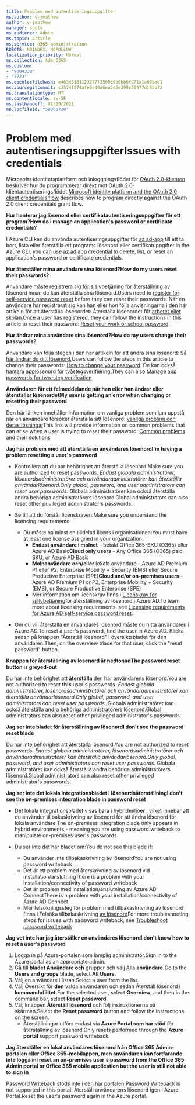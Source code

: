 ```yaml
---
title: Problem med autentiseringsuppgifter
ms.author: v-jmathew
author: v-jmathew
manager: scotv
ms.audience: Admin
ms.topic: article
ms.service: o365-administration
ROBOTS: NOINDEX, NOFOLLOW
localization_priority: Normal
ms.collection: Adm_O365
ms.custom:
- "9004330"
- "7723"
ms.openlocfilehash: e463e8181123277f3509c0b0bb6f871a1a09bed1
ms.sourcegitcommit: c3574f574afe5a40a6ea2c6e399c58977d18bb73
ms.translationtype: MT
ms.contentlocale: sv-SE
ms.lasthandoff: 01/29/2021
ms.locfileid: "50063720"
---
```

# <a name="issues-with-credentials"></a><span data-ttu-id="b21b6-102">Problem med autentiseringsuppgifter</span><span class="sxs-lookup"><span data-stu-id="b21b6-102">Issues with credentials</span></span>

<span data-ttu-id="b21b6-103">Microsofts identitetsplattform och inloggningsflödet för [OAuth 2.0-klienten](https://docs.microsoft.com/azure/active-directory/develop/v2-oauth2-client-creds-grant-flow) beskriver hur du programmerar direkt mot OAuth 2.0-klientautentiseringsflödet.</span><span class="sxs-lookup"><span data-stu-id="b21b6-103">[Microsoft identity platform and the OAuth 2.0 client credentials flow](https://docs.microsoft.com/azure/active-directory/develop/v2-oauth2-client-creds-grant-flow) describes how to program directly against the OAuth 2.0 client credentials grant flow.</span></span>

<span data-ttu-id="b21b6-104">**Hur hanterar jag lösenord eller certifikatautentiseringsuppgifter för ett program?**</span><span class="sxs-lookup"><span data-stu-id="b21b6-104">**How do I manage an application's password or certificate credentials?**</span></span>

<span data-ttu-id="b21b6-105">I Azure CLI kan du använda autentiseringsuppgifter för [az ad-app](https://docs.microsoft.com/cli/azure/ad/app/credential) till att ta bort, lista eller återställa ett programs lösenord eller certifikatuppgifter.</span><span class="sxs-lookup"><span data-stu-id="b21b6-105">In the Azure CLI, you can use [az ad app credential](https://docs.microsoft.com/cli/azure/ad/app/credential) to delete, list, or reset an application's password or certificate credentials.</span></span>

<span data-ttu-id="b21b6-106">**Hur återställer mina användare sina lösenord?**</span><span class="sxs-lookup"><span data-stu-id="b21b6-106">**How do my users reset their passwords?**</span></span>

<span data-ttu-id="b21b6-107">Användare måste [registrera sig för självbetjäning för återställning](https://docs.microsoft.com/azure/active-directory/user-help/active-directory-passwords-reset-register) av lösenord innan de kan återställa sina lösenord.</span><span class="sxs-lookup"><span data-stu-id="b21b6-107">Users need to [register for self-service password reset](https://docs.microsoft.com/azure/active-directory/user-help/active-directory-passwords-reset-register) before they can reset their passwords.</span></span> <span data-ttu-id="b21b6-108">När en användare har registrerat sig kan han eller hon följa anvisningarna i den här artikeln för att återställa lösenordet: Återställa lösenordet för [arbetet eller skolan.](https://docs.microsoft.com/azure/active-directory/user-help/user-help-reset-password#how-to-reset-or-unlock-your-password-for-a-work-or-school-account)</span><span class="sxs-lookup"><span data-stu-id="b21b6-108">Once a user has registered, they can follow the instructions in this article to reset their password: [Reset your work or school password](https://docs.microsoft.com/azure/active-directory/user-help/user-help-reset-password#how-to-reset-or-unlock-your-password-for-a-work-or-school-account).</span></span>

<span data-ttu-id="b21b6-109">**Hur ändrar mina användare sina lösenord?**</span><span class="sxs-lookup"><span data-stu-id="b21b6-109">**How do my users change their passwords?**</span></span>

<span data-ttu-id="b21b6-110">Användare kan följa stegen i den här artikeln för att ändra sina lösenord: [Så här ändrar du ditt lösenord.](https://docs.microsoft.com/azure/active-directory/user-help/user-help-reset-password#how-to-change-your-password)</span><span class="sxs-lookup"><span data-stu-id="b21b6-110">Users can follow the steps in this article to change their passwords: [How to change your password](https://docs.microsoft.com/azure/active-directory/user-help/user-help-reset-password#how-to-change-your-password).</span></span>
<span data-ttu-id="b21b6-111">De kan också [hantera applösenord för tvåstegsverifiering.](https://docs.microsoft.com/azure/active-directory/user-help/multi-factor-authentication-end-user-app-passwords)</span><span class="sxs-lookup"><span data-stu-id="b21b6-111">They can also [Manage app passwords for two-step verification](https://docs.microsoft.com/azure/active-directory/user-help/multi-factor-authentication-end-user-app-passwords).</span></span>

<span data-ttu-id="b21b6-112">**Användaren får ett felmeddelande när han eller hon ändrar eller återställer lösenordet**</span><span class="sxs-lookup"><span data-stu-id="b21b6-112">**My user is getting an error when changing or resetting their password**</span></span>

<span data-ttu-id="b21b6-113">Den här länken innehåller information om vanliga problem som kan uppstå när en användare försöker återställa sitt lösenord: [vanliga problem och deras lösningar](https://docs.microsoft.com/azure/active-directory/user-help/user-help-reset-password#common-problems-and-their-solutions)</span><span class="sxs-lookup"><span data-stu-id="b21b6-113">This link will provide information on common problems that can arise when a user is trying to reset their password: [Common problems and their solutions](https://docs.microsoft.com/azure/active-directory/user-help/user-help-reset-password#common-problems-and-their-solutions)</span></span>

<span data-ttu-id="b21b6-114">**Jag har problem med att återställa en användares lösenord**</span><span class="sxs-lookup"><span data-stu-id="b21b6-114">**I'm having a problem resetting a user's password**</span></span>

- <span data-ttu-id="b21b6-115">Kontrollera att du har behörighet att återställa lösenord.</span><span class="sxs-lookup"><span data-stu-id="b21b6-115">Make sure you are authorized to reset passwords.</span></span> <span data-ttu-id="b21b6-116">*Endast globala administratörer, lösenordsadministratörer och användaradministratörer kan återställa användarlösenord.*</span><span class="sxs-lookup"><span data-stu-id="b21b6-116">*Only global, password, and user administrators can reset user passwords.*</span></span> <span data-ttu-id="b21b6-117">Globala administratörer kan också återställa andra behöriga administratörers lösenord.</span><span class="sxs-lookup"><span data-stu-id="b21b6-117">Global administrators can also reset other privileged administrator's passwords.</span></span>

- <span data-ttu-id="b21b6-118">Se till att du förstår licenskraven:</span><span class="sxs-lookup"><span data-stu-id="b21b6-118">Make sure you understand the licensing requirements:</span></span>

  - <span data-ttu-id="b21b6-119">Du måste ha minst en tilldelad licens i organisationen:</span><span class="sxs-lookup"><span data-stu-id="b21b6-119">You must have at least one license assigned in your organization:</span></span>
    - <span data-ttu-id="b21b6-120">**Endast användare i molnet** – betald Office 365-SKU (O365) eller Azure AD Basic</span><span class="sxs-lookup"><span data-stu-id="b21b6-120">**Cloud only users** - Any Office 365 (O365) paid SKU, or Azure AD Basic</span></span>
    - <span data-ttu-id="b21b6-121">**Molnanvändare och/eller** lokala användare – Azure AD Premium P1 eller P2, Enterprise Mobility + Security (EMS) eller Secure Productive Enterprise (SPE)</span><span class="sxs-lookup"><span data-stu-id="b21b6-121">**Cloud and/or on-premises users** - Azure AD Premium P1 or P2, Enterprise Mobility + Security (EMS), or Secure Productive Enterprise (SPE)</span></span>
    - <span data-ttu-id="b21b6-122">Mer information om licenskrav finns i [Licenskrav för självbetjäning](https://docs.microsoft.com/azure/active-directory/active-directory-passwords-licensing)för återställning av lösenord i Azure AD.</span><span class="sxs-lookup"><span data-stu-id="b21b6-122">To learn more about licensing requirements, see [Licensing requirements for Azure AD self-service password reset](https://docs.microsoft.com/azure/active-directory/active-directory-passwords-licensing).</span></span>
- <span data-ttu-id="b21b6-123">Om du vill återställa en användares lösenord måste du hitta användaren i Azure AD.</span><span class="sxs-lookup"><span data-stu-id="b21b6-123">To reset a user's password, find the user in Azure AD.</span></span> <span data-ttu-id="b21b6-124">Klicka sedan på knappen "Återställ lösenord" i översiktsbladet för den användaren.</span><span class="sxs-lookup"><span data-stu-id="b21b6-124">Then, on the overview blade for that user, click the "reset password" button.</span></span>

<span data-ttu-id="b21b6-125">**Knappen för återställning av lösenord är nedtonad**</span><span class="sxs-lookup"><span data-stu-id="b21b6-125">**The password reset button is greyed-out**</span></span>

<span data-ttu-id="b21b6-126">Du har inte behörighet att **återställa** den här användarens lösenord.</span><span class="sxs-lookup"><span data-stu-id="b21b6-126">You are not authorized to reset **this** user's passwords.</span></span> <span data-ttu-id="b21b6-127">*Endast globala administratörer, lösenordsadministratörer och användaradministratörer kan återställa användarlösenord.*</span><span class="sxs-lookup"><span data-stu-id="b21b6-127">*Only global, password, and user administrators can reset user passwords.*</span></span> <span data-ttu-id="b21b6-128">Globala administratörer kan också återställa andra behöriga administratörers lösenord.</span><span class="sxs-lookup"><span data-stu-id="b21b6-128">Global administrators can also reset other privileged administrator's passwords.</span></span>

<span data-ttu-id="b21b6-129">**Jag ser inte bladet för återställning av lösenord**</span><span class="sxs-lookup"><span data-stu-id="b21b6-129">**I don't see the password reset blade**</span></span>

<span data-ttu-id="b21b6-130">Du har inte behörighet att återställa lösenord.</span><span class="sxs-lookup"><span data-stu-id="b21b6-130">You are not authorized to reset passwords.</span></span> <span data-ttu-id="b21b6-131">*Endast globala administratörer, lösenordsadministratörer och användaradministratörer kan återställa användarlösenord.*</span><span class="sxs-lookup"><span data-stu-id="b21b6-131">*Only global, password, and user administrators can reset user passwords.*</span></span> <span data-ttu-id="b21b6-132">Globala administratörer kan också återställa andra behöriga administratörers lösenord.</span><span class="sxs-lookup"><span data-stu-id="b21b6-132">Global administrators can also reset other privileged administrator's passwords.</span></span>

<span data-ttu-id="b21b6-133">**Jag ser inte det lokala integrationsbladet i lösenordsåterställning**</span><span class="sxs-lookup"><span data-stu-id="b21b6-133">**I don't see the on-premises integration blade in password reset**</span></span>

- <span data-ttu-id="b21b6-134">Det lokala integrationsbladet visas bara i hybridmiljöer , vilket innebär att du använder tillbakaskrivning av lösenord för att ändra lösenord för lokala användare.</span><span class="sxs-lookup"><span data-stu-id="b21b6-134">The on-premises integration blade only appears in hybrid environments - meaning you are using password writeback to manipulate on-premises user's passwords.</span></span>

- <span data-ttu-id="b21b6-135">Du ser inte det här bladet om:</span><span class="sxs-lookup"><span data-stu-id="b21b6-135">You do not see this blade if:</span></span>

  - <span data-ttu-id="b21b6-136">Du använder inte tillbakaskrivning av lösenord</span><span class="sxs-lookup"><span data-stu-id="b21b6-136">You are not using password writeback</span></span>
  - <span data-ttu-id="b21b6-137">Det är ett problem med återskrivning av lösenord vid installation/anslutning</span><span class="sxs-lookup"><span data-stu-id="b21b6-137">There is a problem with your installation/connectivity of password writeback</span></span>
  - <span data-ttu-id="b21b6-138">Det är problem med installation/anslutning av Azure AD Connect</span><span class="sxs-lookup"><span data-stu-id="b21b6-138">There is a problem with your installation/connectivity of Azure AD Connect</span></span>
  - <span data-ttu-id="b21b6-139">Mer felsökningssteg för problem med tillbakaskrivning av lösenord finns i Felsöka tillbakaskrivning [av lösenord](https://docs.microsoft.com/azure/active-directory/authentication/troubleshoot-sspr-writeback)</span><span class="sxs-lookup"><span data-stu-id="b21b6-139">For more troubleshooting steps for issues with password writeback, see [Troubleshoot password writeback](https://docs.microsoft.com/azure/active-directory/authentication/troubleshoot-sspr-writeback)</span></span>

<span data-ttu-id="b21b6-140">**Jag vet inte hur jag återställer en användares lösenord**</span><span class="sxs-lookup"><span data-stu-id="b21b6-140">**I don't know how to reset a user's password**</span></span>

1. <span data-ttu-id="b21b6-141">Logga in på Azure-portalen som lämplig administratör.</span><span class="sxs-lookup"><span data-stu-id="b21b6-141">Sign in to the Azure portal as an appropriate admin.</span></span>
2. <span data-ttu-id="b21b6-142">Gå till **bladet Användare och** grupper och välj Alla **användare.**</span><span class="sxs-lookup"><span data-stu-id="b21b6-142">Go to the **Users and groups** blade, select **All Users**.</span></span>
3. <span data-ttu-id="b21b6-143">Välj en användare i listan.</span><span class="sxs-lookup"><span data-stu-id="b21b6-143">Select a user from the list.</span></span>
4. <span data-ttu-id="b21b6-144">Välj Översikt för **den** valda användaren och sedan Återställ lösenord i **kommandofältet.**</span><span class="sxs-lookup"><span data-stu-id="b21b6-144">For the selected user, select **Overview**, and then in the command bar, select **Reset password**.</span></span>
5. <span data-ttu-id="b21b6-145">Välj knappen **Återställ lösenord** och följ instruktionerna på skärmen.</span><span class="sxs-lookup"><span data-stu-id="b21b6-145">Select the **Reset password** button and follow the instructions on the screen.</span></span>
    - <span data-ttu-id="b21b6-146">Återställningar utförs endast via **Azure Portal som har stöd** för återställning av lösenord.</span><span class="sxs-lookup"><span data-stu-id="b21b6-146">Only resets performed through the **Azure portal** support password writeback.</span></span>

<span data-ttu-id="b21b6-147">**Jag återställer en lokal användares lösenord från Office 365 Admin-portalen eller Office 365-mobilappen, men användaren kan fortfarande inte logga in**</span><span class="sxs-lookup"><span data-stu-id="b21b6-147">**I reset an on-premises user's password from the Office 365 Admin portal or Office 365 mobile application but the user is still not able to sign in**</span></span>

<span data-ttu-id="b21b6-148">Password Writeback stöds inte i den här portalen.</span><span class="sxs-lookup"><span data-stu-id="b21b6-148">Password Writeback is not supported in this portal.</span></span> <span data-ttu-id="b21b6-149">Återställ användarens lösenord igen i Azure Portal.</span><span class="sxs-lookup"><span data-stu-id="b21b6-149">Reset the user's password again in the Azure portal.</span></span>
